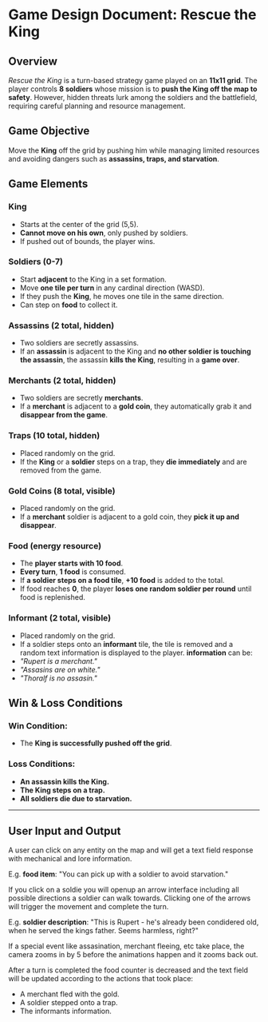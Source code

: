 # **Game Design Document: Rescue the King**  

## **Overview**  
*Rescue the King* is a turn-based strategy game played on an **11x11 grid**. The player controls **8 soldiers** whose mission is to **push the King off the map to safety**. However, hidden threats lurk among the soldiers and the battlefield, requiring careful planning and resource management.  

## **Game Objective**  
Move the **King** off the grid by pushing him while managing limited resources and avoiding dangers such as **assassins, traps, and starvation**.  

## **Game Elements**  

### **King**  
- Starts at the center of the grid (5,5).  
- **Cannot move on his own**, only pushed by soldiers.  
- If pushed out of bounds, the player wins.  

### **Soldiers (0-7)**  
- Start **adjacent** to the King in a set formation.  
- Move **one tile per turn** in any cardinal direction (WASD).  
- If they push the **King**, he moves one tile in the same direction.  
- Can step on **food** to collect it.  

### **Assassins (2 total, hidden)**  
- Two soldiers are secretly assassins.  
- If an **assassin** is adjacent to the King and **no other soldier is touching the assassin**, the assassin **kills the King**, resulting in a **game over**.  

### **Merchants (2 total, hidden)**  
- Two soldiers are secretly **merchants**.  
- If a **merchant** is adjacent to a **gold coin**, they automatically grab it and **disappear from the game**.  

### **Traps (10 total, hidden)**  
- Placed randomly on the grid.  
- If the **King** or a **soldier** steps on a trap, they **die immediately** and are removed from the game.  

### **Gold Coins (8 total, visible)**  
- Placed randomly on the grid.  
- If a **merchant** soldier is adjacent to a gold coin, they **pick it up and disappear**.  

### **Food (energy resource)**  
- The **player starts with 10 food**.  
- **Every turn**, **1 food** is consumed.  
- If **a soldier steps on a food tile**, **+10 food** is added to the total.  
- If food reaches **0**, the player **loses one random soldier per round** until food is replenished.  

### **Informant (2 total, visible)**  
- Placed randomly on the grid.  
- If a soldier steps onto an **informant** tile, the tile is removed and a random text information is displayed to the player. **information** can be:
- *"Rupert is a merchant."*
- *"Assasins are on white."*
- *"Thoralf is no assasin."*

## **Win & Loss Conditions**  

### **Win Condition:**  
- The **King is successfully pushed off the grid**.  

### **Loss Conditions:**  
- **An assassin kills the King.**  
- **The King steps on a trap.**  
- **All soldiers die due to starvation.**  

---

## **User Input and Output**

A user can click on any entity on the map and will get a text field response with mechanical and lore information.

E.g. **food item**: "You can pick up with a soldier to avoid starvation."

If you click on a soldie you will openup an arrow interface including all possible directions a soldier can walk towards. Clicking one of the arrows will trigger the movement and complete the turn.

E.g. **soldier description**: "This is Rupert - he's already been condidered old, when he served the kings father. Seems harmless, right?"

If a special event like assasination, merchant fleeing, etc take place, the camera zooms in by 5 before the animations happen and it zooms back out.

After a turn is completed the food counter is decreased and the text field will be updated according to the actions that took place:
- A merchant fled with the gold.
- A soldier stepped onto a trap.
- The informants information.
